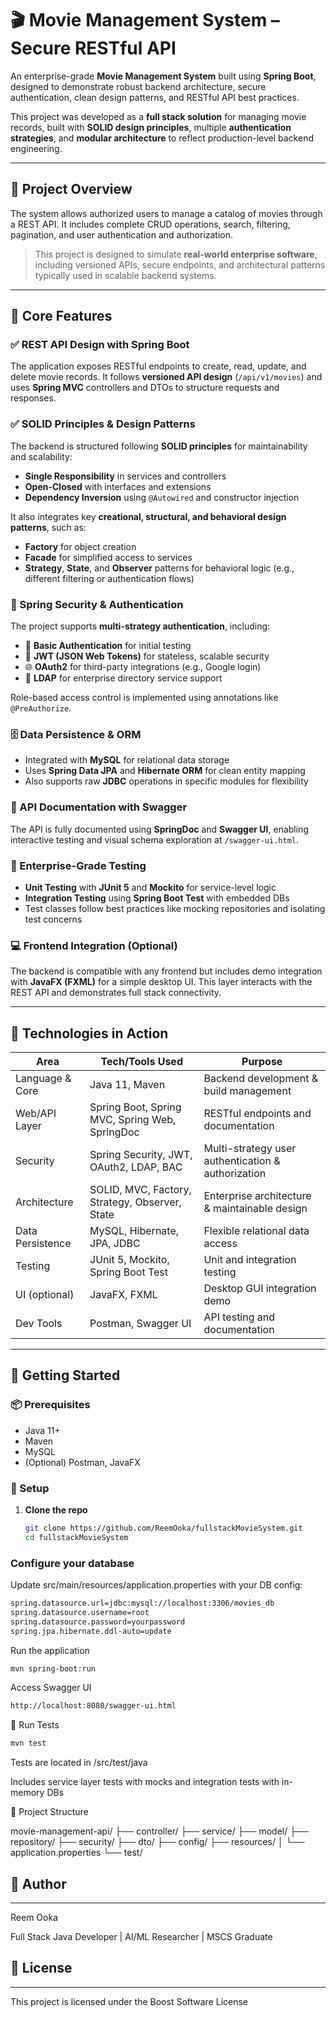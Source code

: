 # 🎬 Movie Management System – Secure RESTful API

An enterprise-grade **Movie Management System** built using **Spring Boot**, designed to demonstrate robust backend architecture, secure authentication, clean design patterns, and RESTful API best practices.

This project was developed as a **full stack solution** for managing movie records, built with **SOLID design principles**, multiple **authentication strategies**, and **modular architecture** to reflect production-level backend engineering.

---

## 📖 Project Overview

The system allows authorized users to manage a catalog of movies through a REST API. It includes complete CRUD operations, search, filtering, pagination, and user authentication and authorization.

> This project is designed to simulate **real-world enterprise software**, including versioned APIs, secure endpoints, and architectural patterns typically used in scalable backend systems.

---

## 🎯 Core Features

### ✅ REST API Design with Spring Boot
The application exposes RESTful endpoints to create, read, update, and delete movie records. It follows **versioned API design** (`/api/v1/movies`) and uses **Spring MVC** controllers and DTOs to structure requests and responses.

### ✅ SOLID Principles & Design Patterns
The backend is structured following **SOLID principles** for maintainability and scalability:
- **Single Responsibility** in services and controllers
- **Open-Closed** with interfaces and extensions
- **Dependency Inversion** using `@Autowired` and constructor injection

It also integrates key **creational, structural, and behavioral design patterns**, such as:
- **Factory** for object creation
- **Facade** for simplified access to services
- **Strategy**, **State**, and **Observer** patterns for behavioral logic (e.g., different filtering or authentication flows)

### 🔐 Spring Security & Authentication

The project supports **multi-strategy authentication**, including:

- 🔑 **Basic Authentication** for initial testing
- 🔐 **JWT (JSON Web Tokens)** for stateless, scalable security
- 🌐 **OAuth2** for third-party integrations (e.g., Google login)
- 🧬 **LDAP** for enterprise directory service support

Role-based access control is implemented using annotations like `@PreAuthorize`.

### 🗄️ Data Persistence & ORM

- Integrated with **MySQL** for relational data storage
- Uses **Spring Data JPA** and **Hibernate ORM** for clean entity mapping
- Also supports raw **JDBC** operations in specific modules for flexibility

### 📑 API Documentation with Swagger

The API is fully documented using **SpringDoc** and **Swagger UI**, enabling interactive testing and visual schema exploration at `/swagger-ui.html`.

### 🧪 Enterprise-Grade Testing

- **Unit Testing** with **JUnit 5** and **Mockito** for service-level logic
- **Integration Testing** using **Spring Boot Test** with embedded DBs
- Test classes follow best practices like mocking repositories and isolating test concerns

### 💻 Frontend Integration (Optional)

The backend is compatible with any frontend but includes demo integration with **JavaFX (FXML)** for a simple desktop UI. This layer interacts with the REST API and demonstrates full stack connectivity.

---

## 🧰 Technologies in Action

| Area              | Tech/Tools Used                                                | Purpose |
|-------------------|----------------------------------------------------------------|---------|
| Language & Core   | Java 11, Maven                                                 | Backend development & build management |
| Web/API Layer     | Spring Boot, Spring MVC, Spring Web, SpringDoc                | RESTful endpoints and documentation |
| Security          | Spring Security, JWT, OAuth2, LDAP, BAC                       | Multi-strategy user authentication & authorization |
| Architecture      | SOLID, MVC, Factory, Strategy, Observer, State                | Enterprise architecture & maintainable design |
| Data Persistence  | MySQL, Hibernate, JPA, JDBC                                   | Flexible relational data access |
| Testing           | JUnit 5, Mockito, Spring Boot Test                            | Unit and integration testing |
| UI (optional)     | JavaFX, FXML                                                  | Desktop GUI integration demo |
| Dev Tools         | Postman, Swagger UI                                           | API testing and documentation |

---

## 🚀 Getting Started

### 📦 Prerequisites

- Java 11+
- Maven
- MySQL
- (Optional) Postman, JavaFX

### 🔧 Setup

1. **Clone the repo**
   ```bash
   git clone https://github.com/ReemOoka/fullstackMovieSystem.git
   cd fullstackMovieSystem

### Configure your database

Update src/main/resources/application.properties with your DB config:

```bash
spring.datasource.url=jdbc:mysql://localhost:3306/movies_db
spring.datasource.username=root
spring.datasource.password=yourpassword
spring.jpa.hibernate.ddl-auto=update
```

Run the application

```bash
mvn spring-boot:run

```

Access Swagger UI

```bash
http://localhost:8080/swagger-ui.html

```

🧪 Run Tests
```bash
mvn test
```
Tests are located in /src/test/java

Includes service layer tests with mocks and integration tests with in-memory DBs

📂 Project Structure

movie-management-api/
├── controller/
├── service/
├── model/
├── repository/
├── security/
├── dto/
├── config/
├── resources/
│   └── application.properties
└── test/

## 👤 Author
---
Reem Ooka

Full Stack Java Developer | AI/ML Researcher | MSCS Graduate


## 📜 License
---
This project is licensed under the Boost Software License 
